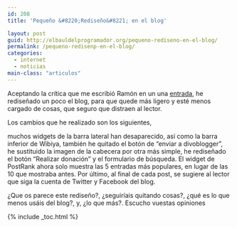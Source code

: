 ```yaml
---
id: 208
title: 'Pequeño &#8220;Rediseño&#8221; en el blog'

layout: post
guid: http://elbauldelprogramador.org/pequeno-rediseno-en-el-blog/
permalink: /pequeno-redisenp-en-el-blog/
categories:
  - internet
  - noticias
main-class: "articulos"
---
```

<div class="iconews">
</div>

Aceptando la crítica que me escribió Ramón en un una [entrada][1], he rediseñado un poco el blog, para que quede más ligero y esté menos cargado de cosas, que seguro que distraen al lector.

Los cambios que he realizado son los siguientes,  
<!--ad--> muchos widgets de la barra lateral han desaparecido, así como la barra inferior de Wibiya, también he quitado el botón de &#8220;enviar a divoblogger&#8221;, he sustituido la imagen de la cabecera por otra más simple, he rediseñado el botón &#8220;Realizar donación&#8221; y el formulario de búsqueda. El widget de PostRank ahora solo muestra las 5 entradas más populares, en lugar de las 10 que mostraba antes. Por último, al final de cada post, se sugiere al lector que siga la cuenta de Twitter y Facebook del blog.

¿Que os parece este rediseño?, ¿seguiríais quitando cosas?, ¿qué es lo que menos usáis del blog?, y, ¿lo que más?. Escucho vuestas opiniones



 [1]: https://elbauldelprogramador.com/video-demostracion-del-proyecto-wifibar/

{% include _toc.html %}

